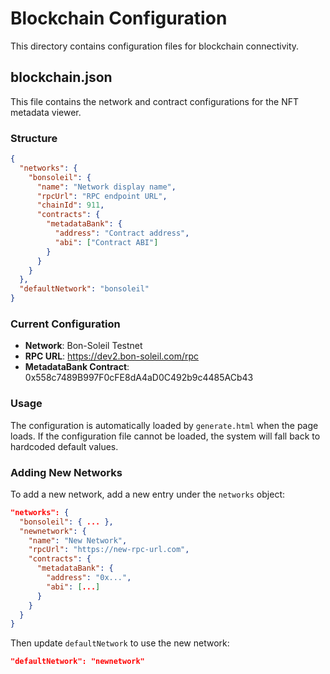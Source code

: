 # Blockchain Configuration

This directory contains configuration files for blockchain connectivity.

## blockchain.json

This file contains the network and contract configurations for the NFT metadata viewer.

### Structure

```json
{
  "networks": {
    "bonsoleil": {
      "name": "Network display name",
      "rpcUrl": "RPC endpoint URL",
      "chainId": 911,
      "contracts": {
        "metadataBank": {
          "address": "Contract address",
          "abi": ["Contract ABI"]
        }
      }
    }
  },
  "defaultNetwork": "bonsoleil"
}
```

### Current Configuration

- **Network**: Bon-Soleil Testnet
- **RPC URL**: https://dev2.bon-soleil.com/rpc
- **MetadataBank Contract**: 0x558c7489B997F0cFE8dA4aD0C492b9c4485ACb43

### Usage

The configuration is automatically loaded by `generate.html` when the page loads. If the configuration file cannot be loaded, the system will fall back to hardcoded default values.

### Adding New Networks

To add a new network, add a new entry under the `networks` object:

```json
"networks": {
  "bonsoleil": { ... },
  "newnetwork": {
    "name": "New Network",
    "rpcUrl": "https://new-rpc-url.com",
    "contracts": {
      "metadataBank": {
        "address": "0x...",
        "abi": [...]
      }
    }
  }
}
```

Then update `defaultNetwork` to use the new network:

```json
"defaultNetwork": "newnetwork"
```